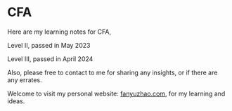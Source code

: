 # CFA

Here are my learning notes for CFA,



Level II, passed in May 2023

Level III, passed in April 2024



Also, please free to contact to me for sharing any insights, or if there are any errates.



Welcome to visit my personal website: [fanyuzhao.com](https://fanyuzhao.com), for my learning and ideas.



